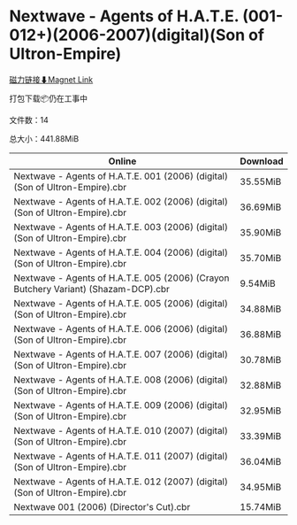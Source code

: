# Nextwave - Agents of H.A.T.E. (001-012+)(2006-2007)(digital)(Son of Ultron-Empire)

[磁力链接⬇Magnet Link](magnet:?xt=urn:btih:1c7ccea5931455f97ce933aac7e07ea27d0cf32a&dn=Nextwave%20-%20Agents%20of%20H.A.T.E.%20%28001-012%2B%29%282006-2007%29%28digital%29%28Son%20of%20Ultron-Empire%29)

打包下载📦仍在工事中

文件数：14

总大小：441.88MiB

Online | Download
--- | ---
Nextwave - Agents of H.A.T.E. 001 (2006) (digital) (Son of Ultron-Empire).cbr | 35.55MiB
Nextwave - Agents of H.A.T.E. 002 (2006) (digital) (Son of Ultron-Empire).cbr | 36.69MiB
Nextwave - Agents of H.A.T.E. 003 (2006) (digital) (Son of Ultron-Empire).cbr | 35.90MiB
Nextwave - Agents of H.A.T.E. 004 (2006) (digital) (Son of Ultron-Empire).cbr | 35.70MiB
Nextwave - Agents of H.A.T.E. 005 (2006) (Crayon Butchery Variant) (Shazam-DCP).cbr | 9.54MiB
Nextwave - Agents of H.A.T.E. 005 (2006) (digital) (Son of Ultron-Empire).cbr | 34.88MiB
Nextwave - Agents of H.A.T.E. 006 (2006) (digital) (Son of Ultron-Empire).cbr | 36.88MiB
Nextwave - Agents of H.A.T.E. 007 (2006) (digital) (Son of Ultron-Empire).cbr | 30.78MiB
Nextwave - Agents of H.A.T.E. 008 (2006) (digital) (Son of Ultron-Empire).cbr | 32.88MiB
Nextwave - Agents of H.A.T.E. 009 (2006) (digital) (Son of Ultron-Empire).cbr | 32.95MiB
Nextwave - Agents of H.A.T.E. 010 (2007) (digital) (Son of Ultron-Empire).cbr | 33.39MiB
Nextwave - Agents of H.A.T.E. 011 (2007) (digital) (Son of Ultron-Empire).cbr | 36.04MiB
Nextwave - Agents of H.A.T.E. 012 (2007) (digital) (Son of Ultron-Empire).cbr | 34.95MiB
Nextwave 001 (2006) (Director's Cut).cbr | 15.74MiB